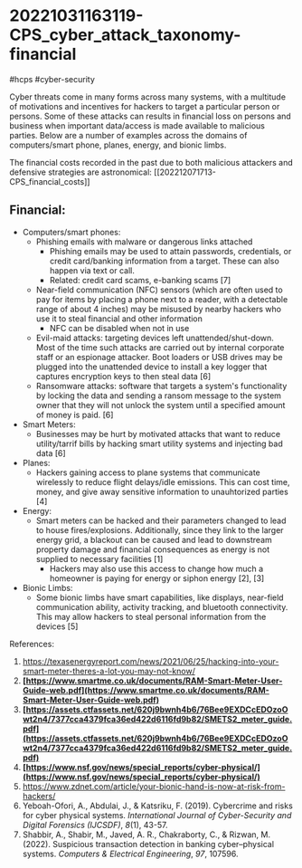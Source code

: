 # 20221031163119-CPS_cyber_attack_taxonomy-financial
#hcps #cyber-security

Cyber threats come in many forms across many systems, with a multitude of motivations and incentives for hackers to target a particular person or persons. Some of these attacks can results in financial loss on persons and business when important data/access is made available to malicious parties. Below are a number of examples across the domains of computers/smart phone, planes, energy, and bionic limbs.

The financial costs recorded in the past due to both malicious attackers and defensive strategies are astronomical: [[202212071713-CPS_financial_costs]]

## Financial:
- Computers/smart phones:
	- Phishing emails with malware or dangerous links attached
		- Phishing emails may be used to attain passwords, credentials, or credit card/banking information from a target. These can also happen via text or call.
		- Related: credit card scams, e-banking scams [7]
	- Near-field communication (NFC) sensors (which are often used to pay for items by placing a phone next to a reader, with a detectable range of about 4 inches) may be misused by nearby hackers who use it to steal financial and other information
		- NFC can be disabled when not in use
	- Evil-maid attacks: targeting devices left unattended/shut-down. Most of the time such attacks are carried out by internal corporate staff or an espionage attacker. Boot loaders or USB drives may be plugged into the unattended device to install a key logger that captures encryption keys to then steal data [6]
	- Ransomware attacks: software that targets a system's functionality by locking the data and sending a ransom message to the system owner that they will not unlock the system until a specified amount of money is paid. [6]
- Smart Meters:
	- Businesses may be hurt by motivated attacks that want to reduce utility/tarrif bills by hacking smart utility systems and injecting bad data [6]
- Planes:
	- Hackers gaining access to plane systems that communicate wirelessly to reduce flight delays/idle emissions. This can cost time, money, and give away sensitive information to unauhtorized parties [4]
- Energy:
	- Smart meters can be hacked and their parameters changed to lead to house fires/explosions. Additionally, since they link to the larger energy grid, a blackout can be caused and lead to downstream property damage and financial consequences as energy is not supplied to necessary facilities [1]
		- Hackers may also use this access to change how much a homeowner is paying for energy or siphon energy [2], [3]
- Bionic Limbs:
	- Some bionic limbs have smart capabilities, like displays, near-field communication ability, activity tracking, and bluetooth connectivity. This may allow hackers to steal personal information from the devices [5]


References:
1. https://texasenergyreport.com/news/2021/06/25/hacking-into-your-smart-meter-theres-a-lot-you-may-not-know/
2. **[https://www.smartme.co.uk/documents/RAM-Smart-Meter-User-Guide-web.pdf](https://www.smartme.co.uk/documents/RAM-Smart-Meter-User-Guide-web.pdf)**
3. **[https://assets.ctfassets.net/620j9bwnh4b6/76Bee9EXDCcEDOzoOwt2n4/7377cca4379fca36ed422d6116fd9b82/SMETS2_meter_guide.pdf](https://assets.ctfassets.net/620j9bwnh4b6/76Bee9EXDCcEDOzoOwt2n4/7377cca4379fca36ed422d6116fd9b82/SMETS2_meter_guide.pdf)**
4. **[https://www.nsf.gov/news/special_reports/cyber-physical/](https://www.nsf.gov/news/special_reports/cyber-physical/)**
5. https://www.zdnet.com/article/your-bionic-hand-is-now-at-risk-from-hackers/
6. Yeboah-Ofori, A., Abdulai, J., & Katsriku, F. (2019). Cybercrime and risks for cyber physical systems. _International Journal of Cyber-Security and Digital Forensics (IJCSDF)_, _8_(1), 43-57.
7. Shabbir, A., Shabir, M., Javed, A. R., Chakraborty, C., & Rizwan, M. (2022). Suspicious transaction detection in banking cyber–physical systems. _Computers & Electrical Engineering_, _97_, 107596.
